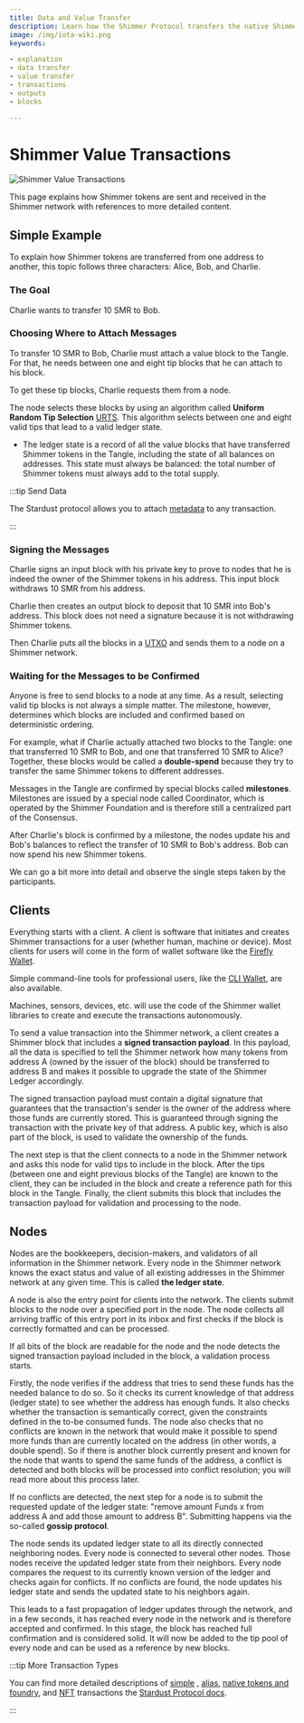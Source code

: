 ```yaml
---
title: Data and Value Transfer
description: Learn how the Shimmer Protocol transfers the native Shimmer Tokens.
image: /img/iota-wiki.png
keywords:

- explanation
- data transfer
- value transfer
- transactions
- outputs
- blocks

---
```


# Shimmer Value Transactions

![Shimmer Value Transactions](/img/Banner/banner_value_transfer.svg)

This page explains how Shimmer tokens are sent and received in the Shimmer network with references to more detailed content.

## Simple Example

To explain how Shimmer tokens are transferred from one address to another, this topic follows three characters: Alice, Bob, and Charlie.

### The Goal

Charlie wants to transfer 10 SMR to Bob.

### Choosing Where to Attach Messages

To transfer 10 SMR to Bob, Charlie must attach a value block to the Tangle. For that, he needs between one and eight tip blocks that he can attach to his block.

To get these tip blocks, Charlie requests them from a node.

The node selects these blocks by using an algorithm called **Uniform Random Tip Selection** [URTS](https://iotaledger.github.io/tips/tips/TIP-0003/tip-0003.html). This algorithm selects between one and eight valid tips that lead to a valid ledger state.

- The ledger state is a record of all the value blocks that have transferred Shimmer tokens in the Tangle, including the state of all balances on addresses. This state must always be balanced: the total number of Shimmer tokens must always add to the total supply.

:::tip Send Data

The Stardust protocol allows you to attach [metadata](outputs.md#metadata) to any transaction.

:::

### Signing the Messages

Charlie signs an input block with his private key to prove to nodes that he is indeed the owner of the Shimmer tokens in his address. This input block withdraws 10 SMR from his address.

Charlie then creates an output block to deposit that 10 SMR into Bob's address. This block does not need a signature because it is not withdrawing Shimmer tokens.

Then Charlie puts all the blocks in a [UTXO](/introduction/explanations/what_is_stardust/rethink_utxo) and sends them to a node on a Shimmer network.

### Waiting for the Messages to be Confirmed

Anyone is free to send blocks to a node at any time. As a result, selecting valid tip blocks is not always a simple matter. The milestone, however, determines which blocks are included and confirmed based on deterministic ordering.

For example, what if Charlie actually attached two blocks to the Tangle: one that transferred 10 SMR to Bob, and one that transferred 10 SMR to Alice? Together, these blocks would be called a **double-spend** because they try to transfer the same Shimmer tokens to different addresses.

Messages in the Tangle are confirmed by special blocks called **milestones**. Milestones are issued by a special node called Coordinator, which is operated by the Shimmer Foundation and is therefore still a centralized part of the Consensus.

After Charlie's block is confirmed by a milestone, the nodes update his and Bob's balances to reflect the transfer of 10 SMR to Bob's address. Bob can now spend his new Shimmer tokens.

We can go a bit more into detail and observe the single steps taken by the participants.

## Clients

Everything starts with a client. A client is software that initiates and creates Shimmer transactions for a user (whether human, machine or device). Most clients for users will come in the form of wallet software like the [Firefly Wallet](https://firefly.Shimmer.org/).

Simple command-line tools for professional users, like the [CLI Wallet](https://github.com/iotaledger/cli-wallet/), are also available.

Machines, sensors, devices, etc. will use the code of the Shimmer wallet libraries to create and execute the transactions autonomously.

To send a value transaction into the Shimmer network, a client creates a Shimmer block that includes a **signed transaction payload**. In this payload, all the data is specified to tell the Shimmer network how many tokens from address A (owned by the issuer of the block) should be transferred to address B and makes it possible to upgrade the state of the Shimmer Ledger accordingly.

The signed transaction payload must contain a digital signature that guarantees that the transaction's sender is the owner of the address where those funds are currently stored. This is guaranteed through signing the transaction with the private key of that address. A public key, which is also part of the block, is used to validate the ownership of the funds.

The next step is that the client connects to a node in the Shimmer network and asks this node for valid tips to include in the block. After the tips (between one and eight previous blocks of the Tangle) are known to the client, they can be included in the block and create a reference path for this block in the Tangle. Finally, the client submits this block that includes the transaction payload for validation and processing to the node.

## Nodes

Nodes are the bookkeepers, decision-makers, and validators of all information in the Shimmer network. Every node in the Shimmer network knows the exact status and value of all existing addresses in the Shimmer network at any given time. This is called **the ledger state**.

A node is also the entry point for clients into the network. The clients submit blocks to the node over a specified port in the node. The node collects all arriving traffic of this entry port in its inbox and first checks if the block is correctly formatted and can be processed.

If all bits of the block are readable for the node and the node detects the signed transaction payload included in the block, a validation process starts.

Firstly, the node verifies if the address that tries to send these funds has the needed balance to do so. So it checks its current knowledge of that address (ledger state) to see whether the address has enough funds. It also checks whether the transaction is semantically correct, given the constraints defined in the to-be consumed funds. The node also checks that no conflicts are known in the network that would make it possible to spend more funds than are currently located on the address (in other words, a double spend). So if there is another block currently present and known for the node that wants to spend the same funds of the address, a conflict is detected and both blocks will be processed into conflict resolution; you will read more about this process later.

If no conflicts are detected, the next step for a node is to submit the requested update of the ledger state: "remove amount Funds x from address A and add those amount to address B". Submitting happens via the so-called **gossip protocol**.

The node sends its updated ledger state to all its directly connected neighboring nodes. Every node is connected to several other nodes. Those nodes receive the updated ledger state from their neighbors. Every node compares the request to its currently known version of the ledger and checks again for conflicts. If no conflicts are found, the node updates his ledger state and sends the updated state to his neighbors again.

This leads to a fast propagation of ledger updates through the network, and in a few seconds, it has reached every node in the network and is therefore accepted and confirmed. In this stage, the block has reached full confirmation and is considered solid. It will now be added to the tip pool of every node and can be used as a reference by new blocks.

:::tip More Transaction Types

You can find more detailed descriptions
of [simple](/introduction/explanations/ledger/simple_transfers)
, [alias](/introduction/explanations/ledger/alias),
[native tokens and foundry](/introduction/explanations/ledger/foundry),
and [NFT](/introduction/explanations/ledger/nft) transactions
the [Stardust Protocol docs](/introduction/welcome).

:::
